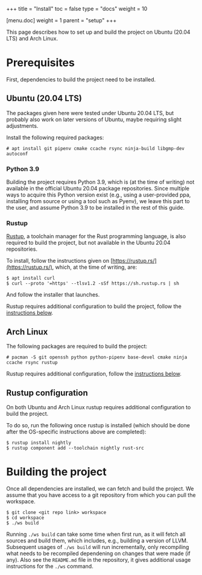 +++
title = "Install"
toc = false
type = "docs"
weight = 10

[menu.doc]
weight = 1
parent = "setup"
+++

This page describes how to set up and build the project on Ubuntu (20.04 LTS) and Arch Linux.

# Prerequisites

First, dependencies to build the project need to be installed.

## Ubuntu (20.04 LTS)

The packages given here were tested under Ubuntu 20.04 LTS, but probably also work on later versions of Ubuntu, maybe requiring slight adjustments.

Install the following required packages:

```console
# apt install git pipenv cmake ccache rsync ninja-build libgmp-dev autoconf
```

### Python 3.9

Building the project requires Python 3.9, which is (at the time of writing) not available in the official Ubuntu 20.04 package repositories.
Since multiple ways to acquire this Python version exist (e.g., using a user-provided ppa, installing from source or using a tool such as Pyenv), we leave this part to the user, and assume Python 3.9 to be installed in the rest of this guide.

### Rustup

[Rustup](https://rustup.rs/), a toolchain manager for the Rust programming language, is also required to build the project, but not available in the Ubuntu 20.04 repositories.

To install, follow the instructions given on [https://rustup.rs/](https://rustup.rs/), which, at the time of writing, are:

```console
$ apt install curl
$ curl --proto '=https' --tlsv1.2 -sSf https://sh.rustup.rs | sh
```

And follow the installer that launches.

Rustup requires additional configuration to build the project, follow the [instructions below](#rustup-configuration).

## Arch Linux

The following packages are required to build the project:

```console
# pacman -S git openssh python python-pipenv base-devel cmake ninja ccache rsync rustup
```

Rustup requires additional configuration, follow the [instructions below](#rustup-configuration).

## Rustup configuration

On both Ubuntu and Arch Linux rustup requires additional configuration to build the project.

To do so, run the following once rustup is installed (which should be done after the OS-specific instructions above are completed):

```console
$ rustup install nightly
$ rustup component add --toolchain nightly rust-src
```

# Building the project

Once all dependencies are installed, we can fetch and build the project.
We assume that you have access to a git repository from which you can pull the workspace.

```console
$ git clone <git repo link> workspace
$ cd workspace
$ ./ws build
```

Running `./ws build` can take some time when first run, as it will fetch all sources and build them, which includes, e.g., building a version of LLVM.
Subsequent usages of `./ws build` will run incrementally, only recompiling what needs to be recompiled dependening on changes that were made (if any).
Also see the `README.md` file in the repository, it gives additional usage instructions for the `./ws` command.